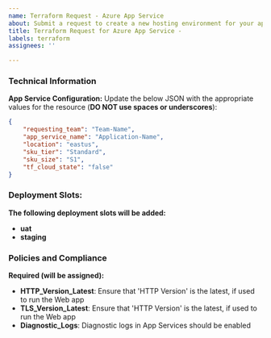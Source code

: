 ```yaml
---
name: Terraform Request - Azure App Service
about: Submit a request to create a new hosting environment for your app
title: Terraform Request for Azure App Service - 
labels: terraform
assignees: ''

---
```


### Technical Information
**App Service Configuration:**
Update the below JSON with the appropriate values for the resource (**DO NOT use spaces or underscores**):

```json
{
    "requesting_team": "Team-Name",
    "app_service_name": "Application-Name",
    "location": "eastus",
    "sku_tier": "Standard",
    "sku_size": "S1",
    "tf_cloud_state": "false"
} 
```

### Deployment Slots:
**The following deployment slots will be added:**
- **uat**
- **staging**

### Policies and Compliance
**Required (will be assigned):**
- **HTTP_Version_Latest**: Ensure that 'HTTP Version' is the latest, if used to run the Web app
- **TLS_Version_Latest**: Ensure that 'HTTP Version' is the latest, if used to run the Web app
- **Diagnostic_Logs**: Diagnostic logs in App Services should be enabled
